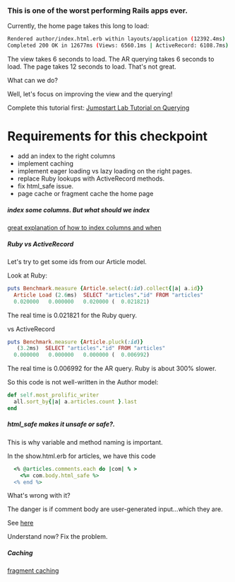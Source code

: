 ### This is one of the worst performing Rails apps ever.

Currently, the home page takes this long to load:

```bash
Rendered author/index.html.erb within layouts/application (12392.4ms)
Completed 200 OK in 12677ms (Views: 6560.1ms | ActiveRecord: 6108.7ms)
```

The view takes 6 seconds to load. The AR querying takes 6 seconds to load. The page takes 12 seconds to load. That's not great.

What can we do?

Well, let's focus on improving the view and the querying!

Complete this tutorial first:
[Jumpstart Lab Tutorial on Querying](http://tutorials.jumpstartlab.com/topics/performance/queries.html)



# Requirements for this checkpoint
* add an index to the right columns
* implement caching
* implement eager loading vs lazy loading on the right pages.
* replace Ruby lookups with ActiveRecord methods.
* fix html_safe issue.
* page cache or fragment cache the home page

##### index some columns. But what should we index

[great explanation of how to index columns and when](http://tutorials.jumpstartlab.com/topics/performance/queries.html#indices)

##### Ruby vs ActiveRecord

Let's try to get some ids from our Article model.

Look at Ruby:
```ruby
puts Benchmark.measure {Article.select(:id).collect{|a| a.id}}
  Article Load (2.6ms)  SELECT "articles"."id" FROM "articles"
  0.020000   0.000000   0.020000 (  0.021821)
```

The real time is 0.021821 for the Ruby query.

vs ActiveRecord

```ruby
puts Benchmark.measure {Article.pluck(:id)}
   (3.2ms)  SELECT "articles"."id" FROM "articles"
  0.000000   0.000000   0.000000 (  0.006992)
```
The real time is 0.006992 for the AR query. Ruby is about 300% slower.

So this code is not well-written in the Author model:

```ruby
def self.most_prolific_writer
  all.sort_by{|a| a.articles.count }.last
end
```

##### html_safe makes it unsafe or safe?.

This is why variable and method naming is important.

In the show.html.erb for articles, we have this code

```ruby
  <% @articles.comments.each do |com| % >
    <%= com.body.html_safe %>
  <% end %>
```

What's wrong with it?

The danger is if comment body are user-generated input...which they are.

See [here](http://stackoverflow.com/questions/4251284/raw-vs-html-safe-vs-h-to-unescape-html)

Understand now? Fix the problem.


##### Caching

[fragment caching](http://guides.rubyonrails.org/caching_with_rails.html#fragment-caching)
